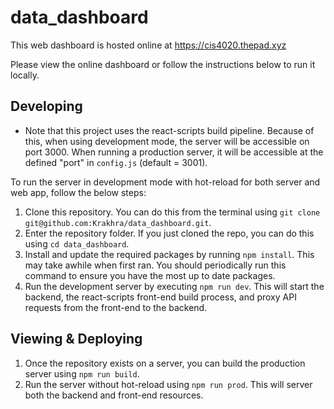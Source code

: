# data_dashboard

This web dashboard is hosted online at https://cis4020.thepad.xyz

Please view the online dashboard or follow the instructions below to run it locally.

## Developing
* Note that this project uses the react-scripts build pipeline. Because of this, when using development mode, the server will be accessible on port 3000. When running a production server, it will be accessible at the defined "port" in `config.js` (default = 3001).

To run the server in development mode with hot-reload for both server and web app, follow the below steps:
1. Clone this repository. You can do this from the terminal using `git clone git@github.com:Krakhra/data_dashboard.git`.
2. Enter the repository folder. If you just cloned the repo, you can do this using `cd data_dashboard`.
3. Install and update the required packages by running `npm install`. This may take awhile when first ran. You should periodically run this command to ensure you have the most up to date packages.
4. Run the development server by executing `npm run dev`. This will start the backend, the react-scripts front-end build process, and proxy API requests from the front-end to the backend.

## Viewing & Deploying
1. Once the repository exists on a server, you can build the production server using `npm run build`.
2. Run the server without hot-reload using `npm run prod`. This will server both the backend and front-end resources.
